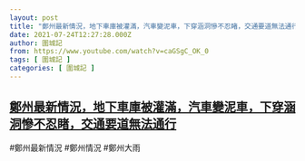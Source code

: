 ```yaml
---
layout: post
title: "鄭州最新情況，地下車庫被灌滿，汽車變泥車，下穿涵洞慘不忍睹，交通要道無法通行"
date: 2021-07-24T12:27:28.000Z
author: 圍城記
from: https://www.youtube.com/watch?v=caGSgC_OK_0
tags: [ 圍城記 ]
categories: [ 圍城記 ]
---
```

<!--1627129648000-->
[鄭州最新情況，地下車庫被灌滿，汽車變泥車，下穿涵洞慘不忍睹，交通要道無法通行](https://www.youtube.com/watch?v=caGSgC_OK_0)
------

<div>
#鄭州最新情況 #鄭州情況 #鄭州大雨
</div>
